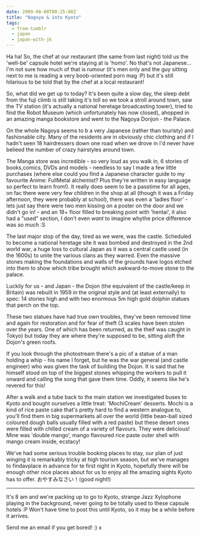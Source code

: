 ```yaml
---
date: 2009-08-08T00:25:00Z
title: "Nagoya & into Kyoto"
tags:
  - from-tumblr
  - japan
  - japan-with-jk
---
```

Ha ha! So, the chef at our restaurant (the same from last night) told us the 'well-be' capsule hotel we're staying at is 'homo'. No that's not Japanese... I'm not sure how much of that is rumour (it's men only and the guy sitting next to me is reading a very boob-oriented porn mag :P) but it's still hilarious to be told that by the chef at a local restaurant!

So, what did we get up to today? It's been quite a slow day, the sleep debt from the fuji climb is still taking it's toll so we took a stroll around town, saw the TV station (it's actually a national heretage broadcasting tower), tried to find the Robot Museum (which unfortunately has now closed), ahopped in an amazing manga bookstore and went to the Nagoya Donjon - the Palace.

On the whole Nagoya seems to b a very Japanese (rather than touristy) and fashionable city. Many of the residents are in obviously chic clothing and if I hadn't seen 18 hairdressers down one road when we drove in I'd never have belieed the number of crazy hairstyles around town.

The Manga store was incredible - so very loud as you walk in, 6 stories of books,comics, DVDs and models - needless to say I made a few little purchases (where else could you find a Japanese character guide to my favourite Anime: FullMetal alchemist? Plus they're written in easy language so perfect to learn from!). It really does seem to be a passtime for all ages, on fac there were very few children in the shop at all (though it was a Friday afternoon, they were probably at school), there was even a 'ladies floor' -lets just say there were two men kissing on a poster on the door and we didn't go in! - and an 18+ floor filled to breaking point with 'hentai', it also had a "used" section, I don't even _want_ to imagine whythe price difference was so much :S

The last major stop of the day, tired as we were, was the castle. Scheduled to become a national heretage site it was bombed and destroyed in the 2nd world war, a huge loss to cultural Japan as it was a central castle used (in the 1600s) to unite the various clans as they warred. Even the massive stones making the foundations and walls of the grounds have logos etched into them to show which tribe brought which awkward-to-move stone to the palace.

Luckily for us - and Japan - the Dojon (the equivalent of the castle/keep in Britain) was rebuilt in 1959 in the original style and (at least externally) to spec: 14 stories high and with two enormous 5m high gold dolphin statues that perch on the top.

These two statues have had true own troubles, they've been removed time and again for restoration and for fear of theft (3 scales have been stolen over the years. One of which has been returned, as the theif was caught in Tokyo) but today they are where they're supposed to be, sitting aloft the Dojon's green roofs.

If you look through the photostream there's a pic of a statue of a man holding a whip - his name I forget, but he was the war general (and castle engineer) who was given the task of building the Dojon. It is said that he himself stood on top of the biggest stones whipping the workers to pull it onward and calling the song that gave them time. Oddly, it seems like he's revered for this!

After a walk and a tube back to the main station we investigated buses to Kyoto and bought ourselves a little treat: 'MochiCream' desserts. Mochi is a kind of rice paste cake that's pretty hard to find a western analogue to, you'll find them in big supermarkets all over the world (little bean-ball sized coloured dough balls usually filled with a red paste) but these desert ones were filled with chilled cream of a variety of flavours. They were delicious! Mine was 'double mango', mango flavoured rice paste outer shell with mango cream inside, ecstacy!

We've had some serious trouble booking places to stay, our plan of just winging it is remarkably tricky at high tourism season, but we've manages to findavplace in advance for te first night in Kyoto, hopefully there will be enough other nice places about for us to enjoy all the amazing sights Kyoto has to offer. おやすみなさい！(good night!)

---

It's 8 am and we're packing up to go to Kyoto, strange Jazz Xylophone playing in the background, never going to be totally used to these capsule hotels :P
Won't have time to post this until Kyoto, so it may be a while before it arrives.

Send me an email if you get bored! :) x
